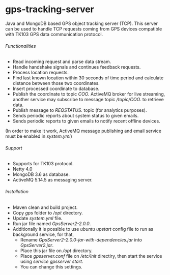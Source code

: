 # gps-tracking-server
Java and MongoDB based GPS object tracking server (TCP). This server can be used to handle TCP requests coming from GPS devices compatible with TK103 GPS data communication protocol.

###### Functionalities
 - Read incoming request and parse data stream.
 - Handle handshake signals and continues feedback requests.
 - Process location requests.
 - Find last known location within 30 seconds of time period and calculate distance between those two coordinates.
 - Insert processed coordinate to database.
 - Publish the coordinate to topic *COO.* ActiveMQ broker for live streaming, another service may subscribe to message topic */topic/COO.* to retrieve data.
 - Publish message to *REQSTATUS.* topic (for analytics purposes).
 - Sends periodic reports about system status to given emails.
 - Sends periodic reports to given emails to notify recent offline devices.
 
 (In order to make it work, ActiveMQ message publishing and email service must be enabled in *system.yml*)

###### Support
 - Supports for TK103 protocol.
 - Netty 4.0
 - MongoDB 3.6 as database.
 - ActiveMQ 5.14.5 as messaging server.
 
###### Installation
 - Maven clean and build project.
 - Copy *gps* folder to */opt* directory.
 - Update *system.yml* file.
 - Run jar file named *GpsServer2-2.0.0*.
 - Additionally it is possible to use *ubuntu upstart* config file to run as background service, for that,
   - Rename *GpsServer2-2.0.0-jar-with-dependencies.jar* into *GpsServer2.jar*.
   - Place this jar file on */opt* directory.
   - Place *gpsserver.conf* file on */etc/init* directiry, then start the service using *service gpsserver start*.
   - You can change this settings.
   
